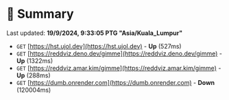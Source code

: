# 📖 Summary
Last updated: **19/9/2024, 9:33:05 PTG "Asia/Kuala_Lumpur"**

- `GET` [https://hst.ujol.dev](https://hst.ujol.dev) - **Up** (527ms)
- `GET` [https://reddviz.deno.dev/gimme](https://reddviz.deno.dev/gimme) - **Up** (1322ms)
- `GET` [https://reddviz.amar.kim/gimme](https://reddviz.amar.kim/gimme) - **Up** (288ms)
- `GET` [https://dumb.onrender.com](https://dumb.onrender.com) - **Down** (120004ms)
